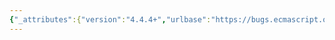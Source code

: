 ```yaml
---
{"_attributes":{"version":"4.4.4+","urlbase":"https://bugs.ecmascript.org/","maintainer":"dherman@mozilla.com"},"bug":{"bug_id":1937,"creation_ts":"2013-09-27 07:44:00 -0700","short_desc":"26.1.11: Missing return in Reflect.ownKeys","delta_ts":"2013-09-27 14:47:42 -0700","product":"Draft for 6th Edition","component":"technical issue","version":"Rev 18: September 5, 2013 Draft","rep_platform":"All","op_sys":"All","bug_status":"RESOLVED","resolution":"FIXED","priority":"Normal","bug_severity":"normal","everconfirmed":true,"reporter":{"uid":"andrebargull","name":"André Bargull"},"assigned_to":{"uid":"allen","name":"Allen Wirfs-Brock"},"long_desc":[{"commentid":5464,"comment_count":0,"who":{"uid":"andrebargull","name":"André Bargull"},"bug_when":"2013-09-27 07:44:58 -0700","thetext":"26.1.11 Reflect.ownKeys (target)\n\nChange step 3 from:\nLet keys be the result of calling the [[OwnPropertyKeys]] internal method of obj.\n\nto:\nReturn the result of calling the [[OwnPropertyKeys]] internal method of obj."},{"commentid":5487,"comment_count":1,"who":{"uid":"allen","name":"Allen Wirfs-Brock"},"bug_when":"2013-09-27 12:00:38 -0700","thetext":"fixed in rev19 editor's draft"},{"commentid":5567,"comment_count":2,"who":{"uid":"allen","name":"Allen Wirfs-Brock"},"bug_when":"2013-09-27 14:47:42 -0700","thetext":"fixed in rev19"}]}}
---
```

